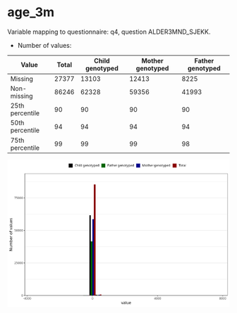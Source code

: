 # age_3m
Variable mapping to questionnaire: q4, question ALDER3MND_SJEKK.
- Number of values:

| Value | Total | Child genotyped | Mother genotyped | Father genotyped |
| ----- | ----- | --------------- | ---------------- | ---------------- |
| Missing | 27377 | 13103 | 12413 | 8225 |
| Non-missing | 86246 | 62328 | 59356 | 41993 |
| 25th percentile | 90 | 90 | 90 | 90 |
| 50th percentile | 94 | 94 | 94 | 94 |
| 75th percentile | 99 | 99 | 99 | 98 |



![](age_3m_n.png)



